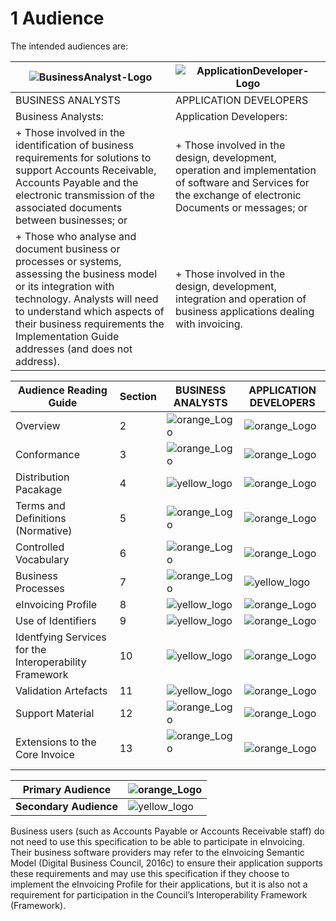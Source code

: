 # 1 Audience
The intended audiences are:
 
|![BusinessAnalyst-Logo](/images/Businessanalyst.PNG)  |   ![ApplicationDeveloper-Logo](/images/Applicationdeveloper.PNG)|
| ---| ---|
|BUSINESS ANALYSTS |APPLICATION DEVELOPERS|
|Business Analysts: | Application Developers: |
|+ Those involved in the identification of business requirements for solutions to support Accounts Receivable, Accounts Payable and the electronic transmission of the associated documents between businesses; or |+ Those involved in the design, development, operation and implementation of software and Services for the exchange of electronic Documents or messages; or |
|+ Those who analyse and document business or processes or systems, assessing the business model or its integration with technology. Analysts will need to understand which aspects of their business requirements the Implementation Guide addresses (and does not address). | + Those involved in the design, development, integration and operation of business applications dealing with invoicing. |

Audience Reading Guide | Section | BUSINESS ANALYSTS| APPLICATION DEVELOPERS
---|---|---|---
Overview | 2 | ![orange_Logo](/images/orange.PNG)  | ![orange_Logo](/images/orange.PNG ) 
Conformance | 3 | ![orange_Logo](/images/orange.PNG)  | ![orange_Logo](/images/orange.PNG) 
Distribution Pacakage | 4 | ![yellow_logo](/images/yellow.PNG)  | ![orange_Logo](/images/orange.PNG) 
Terms and Definitions (Normative) | 5 | ![orange_Logo](/images/orange.PNG) | ![orange_Logo](/images/orange.PNG) 
Controlled Vocabulary  | 6 | ![orange_Logo](/images/orange.PNG) | ![orange_Logo](/images/orange.PNG) 
Business Processes | 7 | ![orange_Logo](/images/orange.PNG) | ![yellow_logo](/images/yellow.PNG)
eInvoicing Profile | 8 | ![yellow_logo](/images/yellow.PNG)  | ![orange_Logo](/images/orange.PNG) 
Use of Identifiers | 9 | ![yellow_logo](/images/yellow.PNG)  | ![orange_Logo](/images/orange.PNG) 
Identfying Services for the Interoperability Framework | 10 | ![yellow_logo](/images/yellow.PNG) | ![orange_Logo](/images/orange.PNG) 
Validation Artefacts | 11 | ![yellow_logo](/images/yellow.PNG) | ![orange_Logo](/images/orange.PNG) 
Support Material| 12 | ![orange_Logo](/images/orange.PNG)   | ![orange_Logo](/images/orange.PNG) 
Extensions to the Core Invoice | 13 | ![orange_Logo](/images/orange.PNG)   | ![orange_Logo](/images/orange.PNG) 
 	 
Primary Audience | ![orange_Logo](/images/orange.PNG) 
---|---
**Secondary Audience** |  ![yellow_logo](/images/yellow.PNG) 


Business users (such as Accounts Payable or Accounts Receivable staff) do not need to use this specification to be able to participate in eInvoicing. Their business software providers may refer to the eInvoicing Semantic Model (Digital Business Council, 2016c) to ensure their application supports these requirements and may use this specification if they choose to implement the eInvoicing Profile for their applications, but it is also not a requirement for participation in the Council’s Interoperability Framework (Framework). 







